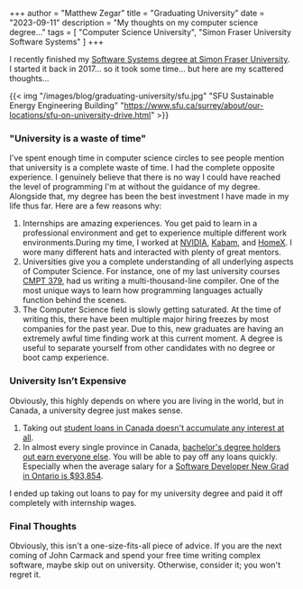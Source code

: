 +++
author = "Matthew Zegar"
title = "Graduating University"
date = "2023-09-11"
description = "My thoughts on my computer science degree..."
tags = [
    "Computer Science University",
    "Simon Fraser University Software Systems"
]
+++

I recently finished my [Software Systems degree at Simon Fraser University](https://www.sfu.ca/computing/prospective-students/undergraduate-students/programs/degree-programs/softwaresystems.html). I started it back in 2017... so it took some time... but here are my scattered thoughts...

{{< img "/images/blog/graduating-university/sfu.jpg" "SFU Sustainable Energy Engineering Building" "https://www.sfu.ca/surrey/about/our-locations/sfu-on-university-drive.html" >}}

### "University is a waste of time"

I've spent enough time in computer science circles to see people mention that university is a complete waste of time. I had the complete opposite experience. I genuinely believe that there is no way I could have reached the level of programming I'm at without the guidance of my degree. Alongside that, my degree has been the best investment I have made in my life thus far. Here are a few reasons why:

1. Internships are amazing experiences. You get paid to learn in a professional environment and get to experience multiple different work environments.During my time, I worked at [NVIDIA](https://www.nvidia.com/en-us/), [Kabam](https://kabam.com/), and [HomeX](https://homex.com/). I wore many different hats and interacted with plenty of great mentors.
2. Universities give you a complete understanding of all underlying aspects of Computer Science. For instance, one of my last university courses [CMPT 379](http://www.sfu.ca/students/calendar/2022/fall/courses/cmpt/379.html), had us writing a multi-thousand-line compiler. One of the most unique ways to learn how programming languages actually function behind the scenes.
3. The Computer Science field is slowly getting saturated. At the time of writing this, there have been multiple major hiring freezes by most companies for the past year. Due to this, new graduates are having an extremely awful time finding work at this current moment. A degree is useful to separate yourself from other candidates with no degree or boot camp experience.

### University Isn’t Expensive

Obviously, this highly depends on where you are living in the world, but in Canada, a university degree just makes sense.

1. Taking out [student loans in Canada doesn't accumulate any interest at all](https://www.canada.ca/en/employment-social-development/news/2023/03/government-of-canada-provides-interest-free-loans-for-students-effective-april1.html).
2. In almost every single province in Canada, [bachelor's degree holders out earn everyone else](https://www12.statcan.gc.ca/census-recensement/2016/as-sa/98-200-x/2016024/98-200-x2016024-eng.cfm). You will be able to pay off any loans quickly. Especially when the average salary for a [Software Developer New Grad in Ontario is $93,854](https://www.glassdoor.ca/Salaries/toronto-new-grad-software-developer-salary-SRCH_IL.0,7_IM976_KO8,35.htm).

I ended up taking out loans to pay for my university degree and paid it off completely with internship wages.

### Final Thoughts

Obviously, this isn't a one-size-fits-all piece of advice. If you are the next coming of John Carmack and spend your free time writing complex software, maybe skip out on university. Otherwise, consider it; you won't regret it.
